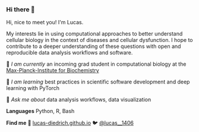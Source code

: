 ### Hi there 👋

<!--
**lucas-diedrich/lucas-diedrich** is a ✨ _special_ ✨ repository because its `README.md` (this file) appears on your GitHub profile.

Here are some ideas to get you started:

- 🔭 I’m currently working on ...
- 🌱 I’m currently learning ...
- 👯 I’m looking to collaborate on ...
- 🤔 I’m looking for help with ...
- 💬 Ask me about ...
- 📫 How to reach me: ...
- 😄 Pronouns: ...
- ⚡ Fun fact: ...
-->

Hi, nice to meet you! I'm Lucas. 

My interests lie in using computational approaches to better understand cellular biology in the context of diseases and cellular dysfunction. I hope to contribute to a deeper understanding of these questions with open and reproducible data analysis workflows and software. 


🔭 *I am currently* an incoming grad student in computational biology at the [Max-Planck-Institute for Biochemistry](https://www.biochem.mpg.de/mann)

🌱 *I am learning* best practices in scientific software development and deep learning with PyTorch

💬 *Ask me about* data analysis workflows, data visualization


**Languages** 
Python, R, Bash 


**Find me**   🔗 [lucas-diedrich.github.io](https://lucas-diedrich.github.io/)    🐦 [@lucas__1406](https://twitter.com/lucas__1406)
<!-- 
## Programming

### Languages 
<a> href=https://www.python.org/ <img src=https://github.com/devicons/devicon/blob/master/icons/python/python-plain.svg class=filter-green alt="Python" width="40" height="40"/> </a>

- Python (numpy, pandas, matplotlib, seaborn, scikit-learn, scipy) 
- R (tidyverse)

### Scientific tools 
- scverse
- snakemake
- Seurat

### Packages 
- ipathapy
- scCoral

### Currently learning 
- PyTorch

## Previous projects 
- Data scraping from public resources + prediction of effects on protein function 
- Chemoinformatics + Molecular Dynamics simulations
- Single cell omics + pathway analysis

## Collaborate
I am currently looking how to contribute to scientific software development

## Reach out! 
Reach me on [Twitter](https://twitter.com/lucas__1406)
--> 
